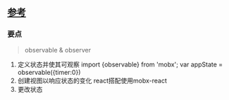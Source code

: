 
## [参考](https://cn.mobx.js.org/)

### 要点
> observable & observer

1. 定义状态并使其可观察
   import {observable} from 'mobx';
   var appState = observable({timer:0})
2. 创建视图以响应状态的变化
   react搭配使用mobx-react
3. 更改状态